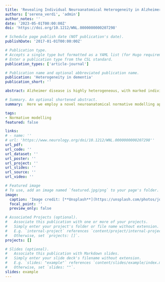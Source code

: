 ```yaml
---
title: 'Revealing Individual Neuroanatomical Heterogeneity in Alzheimer Disease Using Neuroanatomical Normative Modeling'
authors: ['serena_verdi', 'admin']
author_notes: ''
date: '2023-05-01T00:00:00Z'
doi: 'https://doi.org/10.1212/WNL.0000000000207298'

# Schedule page publish date (NOT publication's date).
publishDate: '2017-01-01T00:00:00Z'

# Publication type.
# Accepts a single type but formatted as a YAML list (for Hugo requirements).
# Enter a publication type from the CSL standard.
publication_types: ['article-journal']

# Publication name and optional abbreviated publication name.
publication: 'Heterogeneity in dementia'
publication_short: ''

abstract: Alzheimer disease is highly heterogeneous, with marked individual differences in clinical presentation and neurobiology. To explore this, we used neuroanatomical normative modeling to index regional patterns of variability in cortical thickness. We aimed to characterize individual differences and outliers in cortical thickness in patients with AD, people with mild cognitive impairment (MCI), and controls. Furthermore, we assessed the relationships between cortical thickness heterogeneity and cognitive function, β-amyloid, phosphorylated-tau, and ApoE genotype. Finally, we examined whether cortical thickness heterogeneity was predictive of conversion from MCI to AD.Cortical thickness measurements across 148 brain regions were obtained from T1-weighted MRI scans from 62 sites of the Alzheimer's Disease Neuroimaging Initiative. AD was determined by clinical and neuropsychological examination with no comorbidities present. Participants with MCI had reported memory complaints, and controls were cognitively normal. A neuroanatomical normative model indexed cortical thickness distributions using a separate healthy reference data set (n = 33,072), which used hierarchical Bayesian regression to predict cortical thickness per region using age and sex, while adjusting for site noise. Z-scores per region were calculated, resulting in a Z-score brain map per participant. Regions with Z-scores <−1.96 were classified as outliers.Patients with AD (n = 206) had a median of 12 outlier regions (out of a possible 148), with the highest proportion of outliers (47%) in the parahippocampal gyrus. For 62 regions, over 90% of these patients had cortical thicknesses within the normal range. Patients with AD had more outlier regions than people with MCI (n = 662) or controls (n = 159) (F(2, 1,022) = 95.39, p = 2.0 × 10−16). They were also more dissimilar to each other than people with MCI or controls (F(2, 1,024) = 209.42, p = 2.2 × 10−16). A greater number of outlier regions were associated with worse cognitive function, CSF protein concentrations, and an increased risk of converting from MCI to AD within 3 years (hazard ratio 1.028, 95% CI 1.016–1.039, p = 1.8 × 10−16). Individualized normative maps of cortical thickness highlight the heterogeneous effect of AD on the brain. Regional outlier estimates have the potential to be a marker of disease and could be used to track an individual's disease progression or treatment response in clinical trials.

# Summary. An optional shortened abstract.
summary:  Here we employ a novel neuroanatomical normative modelling approach to index individual patterns of brain structure in patients with Alzheimer’s disease or mild cognitive impairment. By comparing patients to a large independent dataset (n>33,000), our analysis provides evidence that i) patterns of cortical thickness differ markedly between individual patients with Alzheimer’s disease, ii) these individual cortical ‘outlier’ patterns are associated with cognitive performance and CSF measures, and iii) individualised cortical atrophy measures can predict conversion from the MCI stage to diagnosed Alzheimer’s disease. 

tags:
- Normative modelling
featured: false

links:
# - name: ''
# url: 'https://www.neurology.org/doi/10.1212/WNL.0000000000207298''
url_pdf:
url_code: ''
url_dataset: ''
url_poster: ''
url_project: ''
url_slides: ''
url_source: ''
url_video: ''

# Featured image
# To use, add an image named `featured.jpg/png` to your page's folder. 
image:
  caption: 'Image credit: [**Unsplash**](https://unsplash.com/photos/jdD8gXaTZsc)'
  focal_point: ''
  preview_only: false

# Associated Projects (optional).
#   Associate this publication with one or more of your projects.
#   Simply enter your project's folder or file name without extension.
#   E.g. `internal-project` references `content/project/internal-project/index.md`.
#   Otherwise, set `projects: []`.
projects: []

# Slides (optional).
#   Associate this publication with Markdown slides.
#   Simply enter your slide deck's filename without extension.
#   E.g. `slides: "example"` references `content/slides/example/index.md`.
#   Otherwise, set `slides: ""`.
slides: example
---
```


<!-- {{% callout note %}}
Click the *Cite* button above to demo the feature to enable visitors to import publication metadata into their reference management software.
{{% /callout %}}

{{% callout note %}}
Click the *Slides* button above to demo Academic's Markdown slides feature.
{{% /callout %}}

Supplementary notes can be added here, including [code and math](https://sourcethemes.com/academic/docs/writing-markdown-latex/). -->


